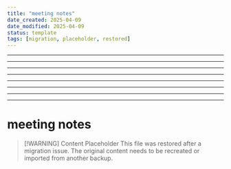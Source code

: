 ```yaml
---
title: "meeting notes"
date_created: 2025-04-09
date_modified: 2025-04-09
status: template
tags: [migration, placeholder, restored]
---
```


---

---

---

---

---

---

---

---

# meeting notes

> [\!WARNING] Content Placeholder
> This file was restored after a migration issue. The original content needs to be recreated or imported from another backup.

